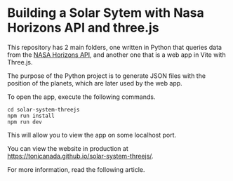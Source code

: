 # Building a Solar Sytem with Nasa Horizons API and three.js

This repository has 2 main folders, one written in Python that queries data from the [NASA Horizons API](https://ssd-api.jpl.nasa.gov/doc/horizons.html), and another one that is a web app in Vite with Three.js.

The purpose of the Python project is to generate JSON files with the position of the planets, which are later used by the web app.

To open the app, execute the following commands.

```
cd solar-system-threejs
npm run install
npm run dev
```

This will allow you to view the app on some localhost port.

You can view the website in production at https://tonicanada.github.io/solar-system-threejs/.

For more information, read the following article.